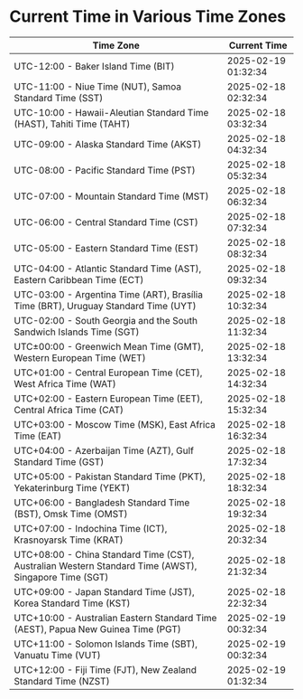 # Current Time in Various Time Zones

| Time Zone | Current Time |
|-----------|--------------|
| UTC-12:00 - Baker Island Time (BIT) | 2025-02-19 01:32:34 |
| UTC-11:00 - Niue Time (NUT), Samoa Standard Time (SST) | 2025-02-18 02:32:34 |
| UTC-10:00 - Hawaii-Aleutian Standard Time (HAST), Tahiti Time (TAHT) | 2025-02-18 03:32:34 |
| UTC-09:00 - Alaska Standard Time (AKST) | 2025-02-18 04:32:34 |
| UTC-08:00 - Pacific Standard Time (PST) | 2025-02-18 05:32:34 |
| UTC-07:00 - Mountain Standard Time (MST) | 2025-02-18 06:32:34 |
| UTC-06:00 - Central Standard Time (CST) | 2025-02-18 07:32:34 |
| UTC-05:00 - Eastern Standard Time (EST) | 2025-02-18 08:32:34 |
| UTC-04:00 - Atlantic Standard Time (AST), Eastern Caribbean Time (ECT) | 2025-02-18 09:32:34 |
| UTC-03:00 - Argentina Time (ART), Brasília Time (BRT), Uruguay Standard Time (UYT) | 2025-02-18 10:32:34 |
| UTC-02:00 - South Georgia and the South Sandwich Islands Time (SGT) | 2025-02-18 11:32:34 |
| UTC±00:00 - Greenwich Mean Time (GMT), Western European Time (WET) | 2025-02-18 13:32:34 |
| UTC+01:00 - Central European Time (CET), West Africa Time (WAT) | 2025-02-18 14:32:34 |
| UTC+02:00 - Eastern European Time (EET), Central Africa Time (CAT) | 2025-02-18 15:32:34 |
| UTC+03:00 - Moscow Time (MSK), East Africa Time (EAT) | 2025-02-18 16:32:34 |
| UTC+04:00 - Azerbaijan Time (AZT), Gulf Standard Time (GST) | 2025-02-18 17:32:34 |
| UTC+05:00 - Pakistan Standard Time (PKT), Yekaterinburg Time (YEKT) | 2025-02-18 18:32:34 |
| UTC+06:00 - Bangladesh Standard Time (BST), Omsk Time (OMST) | 2025-02-18 19:32:34 |
| UTC+07:00 - Indochina Time (ICT), Krasnoyarsk Time (KRAT) | 2025-02-18 20:32:34 |
| UTC+08:00 - China Standard Time (CST), Australian Western Standard Time (AWST), Singapore Time (SGT) | 2025-02-18 21:32:34 |
| UTC+09:00 - Japan Standard Time (JST), Korea Standard Time (KST) | 2025-02-18 22:32:34 |
| UTC+10:00 - Australian Eastern Standard Time (AEST), Papua New Guinea Time (PGT) | 2025-02-19 00:32:34 |
| UTC+11:00 - Solomon Islands Time (SBT), Vanuatu Time (VUT) | 2025-02-19 00:32:34 |
| UTC+12:00 - Fiji Time (FJT), New Zealand Standard Time (NZST) | 2025-02-19 01:32:34 |
